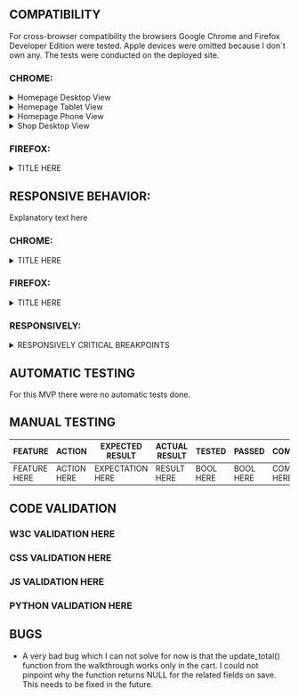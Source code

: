 ## COMPATIBILITY

For cross-browser compatibility the browsers Google Chrome and Firefox Developer Edition were tested. Apple devices were omitted because I don´t own any. The tests were conducted on the deployed site.

### CHROME:

<details>
  <summary>Homepage Desktop View</summary>
<img src="docs/testing-files/chrome-desktop.png" ><br>
</details>

<details>
  <summary>Homepage Tablet View</summary>
<img src="docs/testing-files/chrome-tablet.png" ><br>
</details>

<details>
  <summary>Homepage Phone View</summary>
<img src="docs/testing-files/chrome-phone.png" ><br>
</details>

<details>
  <summary>Shop Desktop View</summary>
<img src="docs/testing-files/shop-page-desktope.png" ><br>
</details>



### FIREFOX:

<details>
  <summary>TITLE HERE</summary>
<img src="IMAGE HERE" ><br>
</details>

## RESPONSIVE BEHAVIOR:

Explanatory text here

### CHROME:

<details>
  <summary>TITLE HERE</summary>
<img src="IMAGE HERE" ><br>
</details>

### FIREFOX:

<details>
  <summary>TITLE HERE</summary>
<img src="IMAGE HERE" ><br>
</details>

### RESPONSIVELY:

<details>
  <summary>RESPONSIVELY CRITICAL BREAKPOINTS</summary>
<img src="IMAGE HERE" ><br>
</details>

## AUTOMATIC TESTING

For this MVP there were no automatic tests done.

## MANUAL TESTING

| FEATURE      | ACTION      | EXPECTED RESULT  | ACTUAL RESULT | TESTED    | PASSED    | COMMENTS     |
| ------------ | ----------- | ---------------- | ------------- | --------- | --------- | ------------ |
| FEATURE HERE | ACTION HERE | EXPECTATION HERE | RESULT HERE   | BOOL HERE | BOOL HERE | COMMENT HERE | 

## CODE VALIDATION

### W3C VALIDATION HERE

### CSS VALIDATION HERE

### JS VALIDATION HERE

### PYTHON VALIDATION HERE

## BUGS

- A very bad bug which I can not solve for now is that the update_total() function from the walkthrough works only in the cart. I could not pinpoint why the function returns NULL for the related fields on save. This needs to be fixed in the future.
